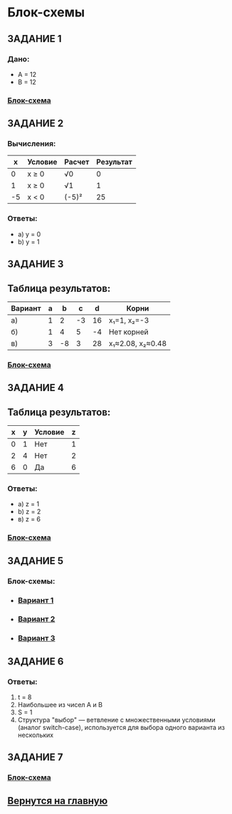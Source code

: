 # Блок-схемы

## ЗАДАНИЕ 1

### Дано:

* A = 12
* B = 12

### [Блок-схема](https://github.com/XioXzEz/tasks/blob/drawio/%D0%97%D0%B0%D0%B4%D0%B0%D0%BD%D0%B8%D0%B5_1.png) 

## ЗАДАНИЕ 2

### Вычисления:

| x |	Условие |	Расчет | Результат |
| - | ------- | ------ | --------- |
| 0	| x ≥ 0	  | √0	   | 0         |
| 1	| x ≥ 0	  | √1	   | 1         |
|-5	| x < 0	  | (-5)²	 | 25        |

### Ответы:

* a) y = 0
* b) y = 1

## ЗАДАНИЕ 3

## Таблица результатов:

| Вариант |	a |	b | c | d | Корни |
| ------- | - | - | - | - | ----- |
| а)	    | 1	| 2	| -3|	16|	x₁=1, x₂=-3 |
| б)	    | 1	| 4	| 5	| -4|	Нет корней |
| в)	    | 3	| -8| 3	| 28|	x₁≈2.08, x₂≈0.48 |

### [Блок-схема](https://github.com/XioXzEz/tasks/blob/drawio/%D0%97%D0%B0%D0%B4%D0%B0%D0%BD%D0%B8%D0%B5_3.png) 

## ЗАДАНИЕ 4

## Таблица результатов:

| x |	y |	Условие | z |
| - | - | ------- | - |
| 0 | 1 | Нет     | 1 |
| 2 | 4 | Нет     | 2 |
| 6 | 0 | Да      | 6 |

### Ответы:

* a) z = 1
* b) z = 2
* в) z = 6

### [Блок-схема](https://github.com/XioXzEz/tasks/blob/drawio/%D0%97%D0%B0%D0%B4%D0%B0%D0%BD%D0%B8%D0%B5_4.png) 

## ЗАДАНИЕ 5

### Блок-схемы:

* ### [Вариант 1](https://github.com/XioXzEz/tasks/blob/drawio/%D0%97%D0%B0%D0%B4%D0%B0%D0%BD%D0%B8%D0%B5_5(1).png)
* ### [Вариант 2](https://github.com/XioXzEz/tasks/blob/drawio/%D0%97%D0%B0%D0%B4%D0%B0%D0%BD%D0%B8%D0%B5_5(2).png)
* ### [Вариант 3](https://github.com/XioXzEz/tasks/blob/drawio/%D0%97%D0%B0%D0%B4%D0%B0%D0%BD%D0%B8%D0%B5_5(3).png)

## ЗАДАНИЕ 6

### Ответы:

1. t = 8
2. Наибольшее из чисел A и B
3. S = 1
4. Структура "выбор" — ветвление с множественными условиями (аналог switch-case), используется для выбора одного варианта из нескольких

## ЗАДАНИЕ 7

### [Блок-схема](https://github.com/XioXzEz/tasks/blob/drawio/%D0%97%D0%B0%D0%B4%D0%B0%D0%BD%D0%B8%D0%B5_7.png)

## [Вернутся на главную](https://github.com/XioXzEz/tasks/tree/main)
